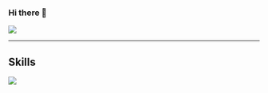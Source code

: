 ### Hi there 👋

<a href="https://social.gelbphoenix.de/@gelbphoenix" target="_blank" rel="me noreferrer noopener">
  <img src="https://img.shields.io/mastodon/follow/113493029581474383?style=for-the-badge&logo=mastodon&labelColor=1c1917&color=6364ff" />
</a>

-----------------------------------------------

## Skills
<img
  src="https://skillicons.dev/icons?i=js,html,css,nodejs,react,github,linux"
/>
